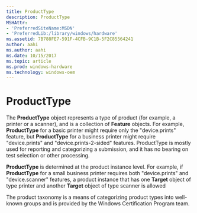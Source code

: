 ```yaml
---
title: ProductType
description: ProductType
MSHAttr:
- 'PreferredSiteName:MSDN'
- 'PreferredLib:/library/windows/hardware'
ms.assetid: 7B788FE7-591F-4CFB-9C1B-5F2C85564241
author: aahi
ms.author: aahi
ms.date: 10/15/2017
ms.topic: article
ms.prod: windows-hardware
ms.technology: windows-oem
---
```


# ProductType


The **ProductType** object represents a type of product (for example, a printer or a scanner), and is a collection of **Feature** objects. For example, **ProductType** for a basic printer might require only the "device.prints" feature, but **ProductType** for a business printer might require "device.prints" and "device.prints-2-sided" features. ProductType is mostly used for reporting and categorizing a submission, and it has no bearing on test selection or other processing.

**ProductType** is determined at the product instance level. For example, if **ProductType** for a small business printer requires both "device.prints" and "device.scanner" features, a product instance that has one **Target** object of type printer and another **Target** object of type scanner is allowed

The product taxonomy is a means of categorizing product types into well-known groups and is provided by the Windows Certification Program team.

 

 






